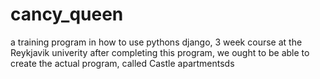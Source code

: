 # cancy_queen

a training program in how to use pythons django, 3 week course at the Reykjavik univerity
after completing this program, we ought to be able to create the actual program, called Castle apartmentsds
